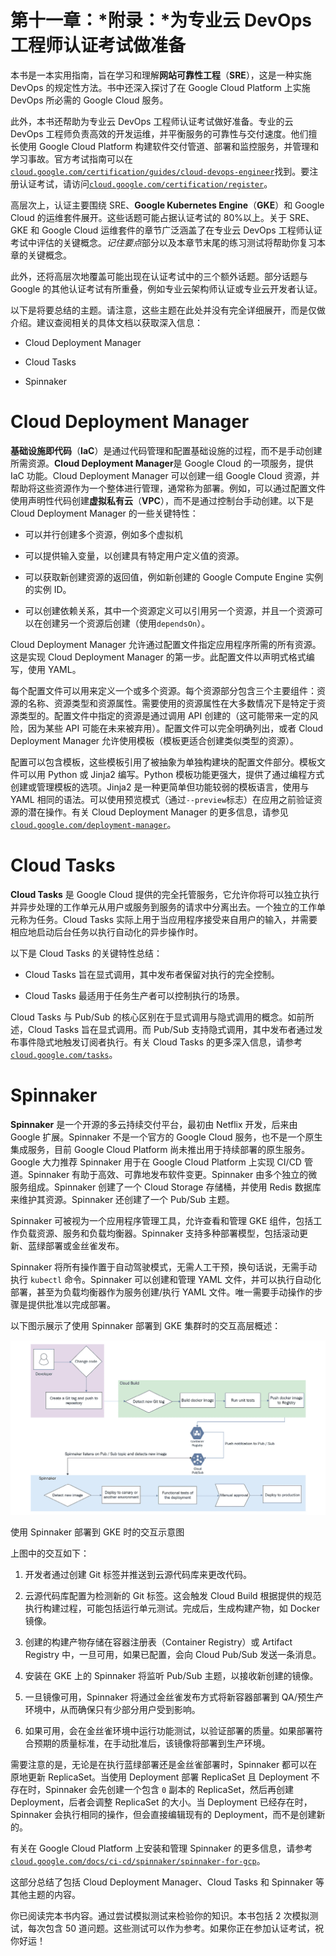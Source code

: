 # 第十一章：*附录：*为专业云 DevOps 工程师认证考试做准备

本书是一本实用指南，旨在学习和理解**网站可靠性工程**（**SRE**），这是一种实施 DevOps 的规定性方法。书中还深入探讨了在 Google Cloud Platform 上实施 DevOps 所必需的 Google Cloud 服务。

此外，本书还帮助为专业云 DevOps 工程师认证考试做好准备。专业的云 DevOps 工程师负责高效的开发运维，并平衡服务的可靠性与交付速度。他们擅长使用 Google Cloud Platform 构建软件交付管道、部署和监控服务，并管理和学习事故。官方考试指南可以在[`cloud.google.com/certification/guides/cloud-devops-engineer`](https://cloud.google.com/certification/guides/cloud-devops-engineer)找到。要注册认证考试，请访问[`cloud.google.com/certification/register`](https://cloud.google.com/certification/register)。

高层次上，认证主要围绕 SRE、**Google Kubernetes Engine**（**GKE**）和 Google Cloud 的运维套件展开。这些话题可能占据认证考试的 80%以上。关于 SRE、GKE 和 Google Cloud 运维套件的章节广泛涵盖了在专业云 DevOps 工程师认证考试中评估的关键概念。*记住要点*部分以及本章节末尾的练习测试将帮助你复习本章的关键概念。

此外，还将高层次地覆盖可能出现在认证考试中的三个额外话题。部分话题与 Google 的其他认证考试有所重叠，例如专业云架构师认证或专业云开发者认证。

以下是将要总结的主题。请注意，这些主题在此处并没有完全详细展开，而是仅做介绍。建议查阅相关的具体文档以获取深入信息：

+   Cloud Deployment Manager

+   Cloud Tasks

+   Spinnaker

# Cloud Deployment Manager

**基础设施即代码**（**IaC**）是通过代码管理和配置基础设施的过程，而不是手动创建所需资源。**Cloud Deployment Manager**是 Google Cloud 的一项服务，提供 IaC 功能。Cloud Deployment Manager 可以创建一组 Google Cloud 资源，并帮助将这些资源作为一个整体进行管理，通常称为部署。例如，可以通过配置文件使用声明性代码创建**虚拟私有云**（**VPC**），而不是通过控制台手动创建。以下是 Cloud Deployment Manager 的一些关键特性：

+   可以并行创建多个资源，例如多个虚拟机

+   可以提供输入变量，以创建具有特定用户定义值的资源。

+   可以获取新创建资源的返回值，例如新创建的 Google Compute Engine 实例的实例 ID。

+   可以创建依赖关系，其中一个资源定义可以引用另一个资源，并且一个资源可以在创建另一个资源后创建（使用`dependsOn`）。

Cloud Deployment Manager 允许通过配置文件指定应用程序所需的所有资源。这是实现 Cloud Deployment Manager 的第一步。此配置文件以声明式格式编写，使用 YAML。

每个配置文件可以用来定义一个或多个资源。每个资源部分包含三个主要组件：资源的名称、资源类型和资源属性。需要使用的资源属性在大多数情况下是特定于资源类型的。配置文件中指定的资源是通过调用 API 创建的（这可能带来一定的风险，因为某些 API 可能在未来被弃用）。配置文件可以完全明确列出，或者 Cloud Deployment Manager 允许使用模板（模板更适合创建类似类型的资源）。

配置可以包含模板，这些模板引用了被抽象为单独构建块的配置文件部分。模板文件可以用 Python 或 Jinja2 编写。Python 模板功能更强大，提供了通过编程方式创建或管理模板的选项。Jinja2 是一种更简单但功能较弱的模板语言，使用与 YAML 相同的语法。可以使用预览模式（通过`--preview`标志）在应用之前验证资源的潜在操作。有关 Cloud Deployment Manager 的更多信息，请参见 [`cloud.google.com/deployment-manager`](https://cloud.google.com/deployment-manager)。

# Cloud Tasks

**Cloud Tasks** 是 Google Cloud 提供的完全托管服务，它允许你将可以独立执行并异步处理的工作单元从用户或服务到服务的请求中分离出去。一个独立的工作单元称为任务。Cloud Tasks 实际上用于当应用程序接受来自用户的输入，并需要相应地启动后台任务以执行自动化的异步操作时。

以下是 Cloud Tasks 的关键特性总结：

+   Cloud Tasks 旨在显式调用，其中发布者保留对执行的完全控制。

+   Cloud Tasks 最适用于任务生产者可以控制执行的场景。

Cloud Tasks 与 Pub/Sub 的核心区别在于显式调用与隐式调用的概念。如前所述，Cloud Tasks 旨在显式调用。而 Pub/Sub 支持隐式调用，其中发布者通过发布事件隐式地触发订阅者执行。有关 Cloud Tasks 的更多深入信息，请参考 [`cloud.google.com/tasks`](https://cloud.google.com/tasks)。

# Spinnaker

**Spinnaker** 是一个开源的多云持续交付平台，最初由 Netflix 开发，后来由 Google 扩展。Spinnaker 不是一个官方的 Google Cloud 服务，也不是一个原生集成服务，目前 Google Cloud Platform 尚未推出用于持续部署的原生服务。Google 大力推荐 Spinnaker 用于在 Google Cloud Platform 上实现 CI/CD 管道。Spinnaker 有助于高效、可靠地发布软件变更。Spinnaker 由多个独立的微服务组成。Spinnaker 创建了一个 Cloud Storage 存储桶，并使用 Redis 数据库来维护其资源。Spinnaker 还创建了一个 Pub/Sub 主题。

Spinnaker 可被视为一个应用程序管理工具，允许查看和管理 GKE 组件，包括工作负载资源、服务和负载均衡器。Spinnaker 支持多种部署模型，包括滚动更新、蓝绿部署或金丝雀发布。

Spinnaker 将所有操作置于自动驾驶模式，无需人工干预，换句话说，无需手动执行 `kubectl` 命令。Spinnaker 可以创建和管理 YAML 文件，并可以执行自动化部署，甚至为负载均衡器作为服务创建/执行 YAML 文件。唯一需要手动操作的步骤是提供批准以完成部署。

以下图示展示了使用 Spinnaker 部署到 GKE 集群时的交互高层概述：

![](img/B15587_Appendix_01.jpg)

使用 Spinnaker 部署到 GKE 时的交互示意图

上图中的交互如下：

1.  开发者通过创建 Git 标签并推送到云源代码库来更改代码。

1.  云源代码库配置为检测新的 Git 标签。这会触发 Cloud Build 根据提供的规范执行构建过程，可能包括运行单元测试。完成后，生成构建产物，如 Docker 镜像。

1.  创建的构建产物存储在容器注册表（Container Registry）或 Artifact Registry 中，一旦可用，如果已配置，会向 Cloud Pub/Sub 发送一条消息。

1.  安装在 GKE 上的 Spinnaker 将监听 Pub/Sub 主题，以接收新创建的镜像。

1.  一旦镜像可用，Spinnaker 将通过金丝雀发布方式将新容器部署到 QA/预生产环境中，从而确保只有少部分用户受到影响。

1.  如果可用，会在金丝雀环境中运行功能测试，以验证部署的质量。如果部署符合预期的质量标准，在手动批准后，该镜像将部署到生产环境。

需要注意的是，无论是在执行蓝绿部署还是金丝雀部署时，Spinnaker 都可以在原地更新 ReplicaSet。当使用 Deployment 部署 ReplicaSet 且 Deployment 不存在时，Spinnaker 会先创建一个包含 `0` 副本的 ReplicaSet，然后再创建 Deployment，后者会调整 ReplicaSet 的大小。当 Deployment 已经存在时，Spinnaker 会执行相同的操作，但会直接编辑现有的 Deployment，而不是创建新的。

有关在 Google Cloud Platform 上安装和管理 Spinnaker 的更多信息，请参考 [`cloud.google.com/docs/ci-cd/spinnaker/spinnaker-for-gcp`](https://cloud.google.com/docs/ci-cd/spinnaker/spinnaker-for-gcp)。

这部分总结了包括 Cloud Deployment Manager、Cloud Tasks 和 Spinnaker 等其他主题的内容。

你已阅读完本书内容。通过尝试模拟测试来检验你的知识。本书包括 2 次模拟测试，每次包含 50 道问题。这些测试可以作为参考。如果你正在参加认证考试，祝你好运！
